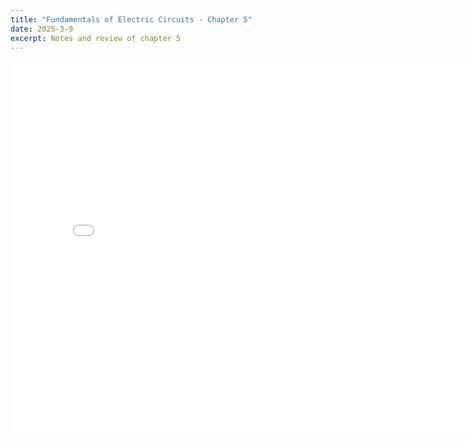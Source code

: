 ```yaml
---
title: "Fundamentals of Electric Circuits - Chapter 5"
date: 2025-3-9
excerpt: Notes and review of chapter 5
---
```


<embed src="/res/books/fundamentals-of-electric-circuits/chapter5.df" width="800" height="600" type="application/pdf">
